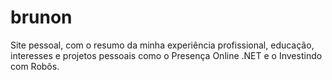 # brunon
Site pessoal, com o resumo da minha experiência profissional, educação, interesses e projetos pessoais como o Presença Online .NET e o Investindo com Robôs.

